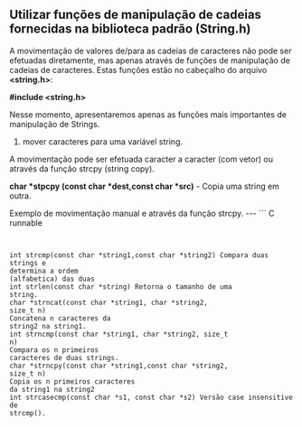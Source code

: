 Utilizar funções de manipulação de cadeias fornecidas na biblioteca padrão (String.h)
---
A movimentação de valores de/para as cadeias de caracteres não pode ser efetuadas diretamente, mas apenas através de funções de manipulação de cadeias de caracteres. Estas funções estão no cabeçalho do arquivo <b><string.h></b>: 

<b>#include <string.h></b>

Nesse momento, apresentaremos apenas as funções mais importantes de manipulação de Strings.

1) mover caracteres para uma variável string. 
<p>A movimentação pode ser efetuada caracter a caracter (com vetor) ou através da função strcpy (string copy).</p>
<p><b>char *stpcpy (const char *dest,const char *src)</b> - Copia uma string em outra.</p>
Exemplo de movimentação manual e através da função strcpy.
---
``` C runnable

```


int strcmp(const char *string1,const char *string2) Compara duas strings e
determina a ordem
(alfabetica) das duas
int strlen(const char *string) Retorna o tamanho de uma
string.
char *strncat(const char *string1, char *string2,
size_t n)
Concatena n caracteres da
string2 na string1.
int strncmp(const char *string1, char *string2, size_t
n)
Compara os n primeiros
caracteres de duas strings.
char *strncpy(const char *string1,const char *string2,
size_t n)
Copia os n primeiros caracteres
da string1 na string2
int strcasecmp(const char *s1, const char *s2) Versão case insensitive de
strcmp(). 
